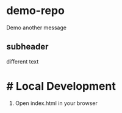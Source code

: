 # demo-repo
Demo 
another message


## subheader

different text 



# # Local Development 


1. Open index.html in your browser 